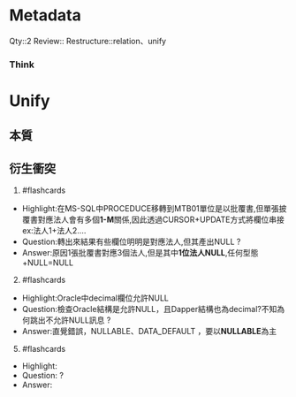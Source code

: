 # Metadata
Qty::2
Review::
Restructure::relation、unify

### Think
# Unify

## 本質

## 衍生衝突




1. #flashcards 
- Highlight:在MS-SQL中PROCEDUCE移轉到MTB01單位是以批覆書,但單張披覆書對應法人會有多個**1-M**關係,因此透過CURSOR+UPDATE方式將欄位串接
ex:法人1+法人2....
- Question:轉出來結果有些欄位明明是對應法人,但其產出NULL
?
- Answer:原因1張批覆書對應3個法人,但是其中**1位法人NULL**,任何型態+NULL=NULL

2. #flashcards 
- Highlight:Oracle中decimal欄位允許NULL
- Question:檢查Oracle結構是允許NULL，且Dapper結構也為decimal?不知為何跳出不允許NULL訊息
?
- Answer:直覺錯誤，NULLABLE、DATA_DEFAULT ，要以**NULLABLE**為主


5. #flashcards 
- Highlight:
- Question:
?
- Answer:

